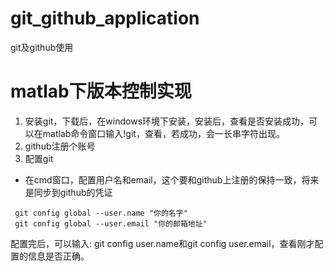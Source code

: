 # git_github_application
git及github使用
# matlab下版本控制实现
1. 安装git，下载后，在windows环境下安装，安装后，查看是否安装成功，可以在matlab命令窗口输入!git，查看，若成功，会一长串字符出现。
2. github注册个账号
3. 配置git
  - 在cmd窗口，配置用户名和email，这个要和github上注册的保持一致，将来是同步到github的凭证
  ```
   git config global --user.name "你的名字"
   git config global --user.email "你的邮箱地址"
  ```
配置完后，可以输入:
git config user.name和git config user.email，查看刚才配置的信息是否正确。
